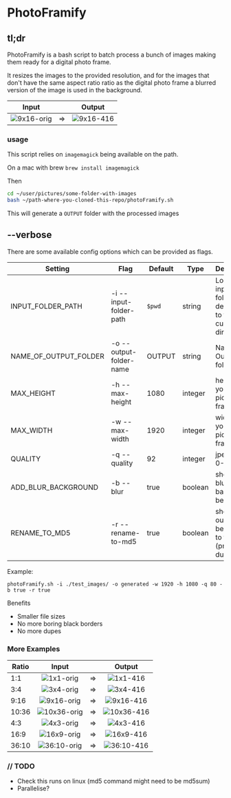 # PhotoFramify

## tl;dr

PhotoFramify is a bash script to batch process a bunch of images making them ready for a digital photo frame.

It resizes the images to the provided resolution, and for the images that don't have the same aspect ratio ratio as the digital photo frame a blurred version of the image is used in the background.

|           Input           |    |          Output         |
|:-------------------------:|----|:-----------------------:|
|  ![9x16-orig][9x16-orig]  | => |  ![9x16-416][9x16-416]  |

### usage

This script relies on `imagemagick` being available on the path.

On a mac with brew `brew install imagemagick`

Then
``` bash
cd ~/user/pictures/some-folder-with-images
bash ~/path-where-you-cloned-this-repo/photoFramify.sh
```

This will generate a `OUTPUT` folder with the processed images

## --verbose

There are some available config options which can be provided as flags.

| Setting               | Flag                    | Default | Type    | Description                                                   |
|-----------------------|-------------------------|---------|---------|---------------------------------------------------------------|
| INPUT_FOLDER_PATH     | -i --input-folder-path  | `$pwd`  | string  | Location of input folder, defaulting to the current directory |
| NAME_OF_OUTPUT_FOLDER | -o --output-folder-name | OUTPUT  | string  | Name of Output folder                                         |
| MAX_HEIGHT            | -h --max-height         | 1080    | integer | height of your picture frame (px)                             |
| MAX_WIDTH             | -w --max-width          | 1920    | integer | width of your picture frame (px)                              |
| QUALITY               | -q --quality            | 92      | integer | jpeg quality 0-100                                            |
| ADD_BLUR_BACKGROUND   | -b --blur               | true    | boolean | should the blurred background be added                        |
| RENAME_TO_MD5         | -r --rename-to-md5      | true    | boolean | should the output file be renamed to the md5 (prevent dupes)  |

Example:
```
photoFramify.sh -i ./test_images/ -o generated -w 1920 -h 1080 -q 80 -b true -r true
```

Benefits

- Smaller file sizes
- No more boring black borders
- No more dupes

### More Examples

| Ratio |           Input           |    |          Output         |
|-------|:-------------------------:|----|:-----------------------:|
| 1:1   |   ![1x1-orig][1x1-orig]   | => |   ![1x1-416][1x1-416]   |
| 3:4   |   ![3x4-orig][3x4-orig]   | => |   ![3x4-416][3x4-416]   |
| 9:16  |  ![9x16-orig][9x16-orig]  | => |  ![9x16-416][9x16-416]  |
| 10:36 | ![10x36-orig][10x36-orig] | => | ![10x36-416][10x36-416] |
| 4:3   |   ![4x3-orig][4x3-orig]   | => |   ![4x3-416][4x3-416]   |
| 16:9  |  ![16x9-orig][16x9-orig]  | => |  ![16x9-416][16x9-416]  |
| 36:10 | ![36:10-orig][36x10-orig] | => | ![36:10-416][36x10-416] |

### // TODO

- Check this runs on linux (md5 command might need to be md5sum)
- Parallelise?

<!-- original -->

[1x1-orig]: http://res.cloudinary.com/automattech/image/upload/c_scale,h_300/v1533056456/photoFramify/original/1x1_vincent-van-zalinge-390780-unsplash.jpg
[3x4-orig]: http://res.cloudinary.com/automattech/image/upload/c_scale,h_300/v1533056455/photoFramify/original/3x4_shownen-kang-757155-unsplash.jpg
[9x16-orig]: http://res.cloudinary.com/automattech/image/upload/c_scale,h_300/v1533056454/photoFramify/original/9x16_kwang-mathurosemontri-110344-unsplash.jpg
[10x36-orig]: http://res.cloudinary.com/automattech/image/upload/c_scale,h_300/v1533056455/photoFramify/original/10x36_brad-knight-757239-unsplash.jpg
[4x3-orig]: http://res.cloudinary.com/automattech/image/upload/c_scale,w_500/v1533056455/photoFramify/original/4x3_elevate-755046-unsplash.jpg
[16x9-orig]: http://res.cloudinary.com/automattech/image/upload/c_scale,w_500/v1533056455/photoFramify/original/16x9_ales-krivec-2050-unsplash.jpg
[36x10-orig]: http://res.cloudinary.com/automattech/image/upload/c_scale,w_500/v1533056455/photoFramify/original/36x10_jack-b-757028-unsplash.jpg

<!-- w416h234 -->

[1x1-416]: http://res.cloudinary.com/automattech/image/upload/v1533056469/photoFramify/w416h234/b1120ed00f1c496519e710d6767fd9fe.jpg
[3x4-416]: http://res.cloudinary.com/automattech/image/upload/v1533056470/photoFramify/w416h234/f1036e4d4f2a419632f4d504e09a5e73.jpg
[9x16-416]: https://res.cloudinary.com/automattech/image/upload/v1533056469/photoFramify/w416h234/8c134976a3ee07d5254ae466b33cbe8f.jpg
[10x36-416]: http://res.cloudinary.com/automattech/image/upload/v1533056469/photoFramify/w416h234/f1d1de233edcb600b9091f22abb66931.jpg
[4x3-416]: http://res.cloudinary.com/automattech/image/upload/v1533056469/photoFramify/w416h234/c86b967c336f0baecb6a684fed11b6fe.jpg
[16x9-416]: http://res.cloudinary.com/automattech/image/upload/v1533056469/photoFramify/w416h234/8a5399f9d57d70e328e7a15f430113e6.jpg
[36x10-416]: http://res.cloudinary.com/automattech/image/upload/v1533056469/photoFramify/w416h234/b38db11e754260c27c3701d66bc12e1e.jpg

<!-- w1920h1080 -->
